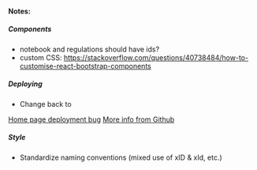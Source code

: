 #### Notes:

##### Components
- notebook and regulations should have ids? 
- custom CSS: https://stackoverflow.com/questions/40738484/how-to-customise-react-bootstrap-components


##### Deploying
- Change <HashRouter> back to <BrowserRouter>
	
[Home page deployment bug](https://stackoverflow.com/questions/46056414/getting-404-for-links-with-create-react-app-deployed-to-github-pages)
[More info from Github](https://github.com/rafrex/spa-github-pages)

##### Style
 - Standardize naming conventions (mixed use of xID & xId, etc.)



 
